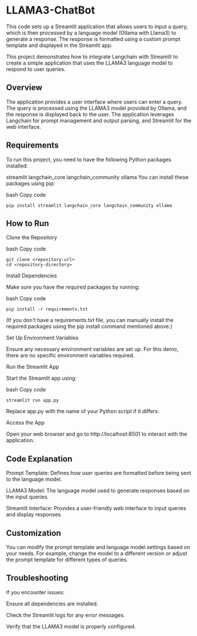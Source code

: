 # LLAMA3-ChatBot

This code sets up a Streamlit application that allows users to input a query, which is then processed by a language model (Ollama with Llama3) to generate a response. The response is formatted 
using a custom prompt template and displayed in the Streamlit app.

This project demonstrates how to integrate Langchain with Streamlit to create a simple application that uses the LLAMA3 language model to respond to user queries.

## Overview
The application provides a user interface where users can enter a query. The query is processed using the LLAMA3 model provided by Ollama, and the response is displayed back to the user. The application leverages Langchain for prompt management and output parsing, and Streamlit for the web interface.

## Requirements
To run this project, you need to have the following Python packages installed:

streamlit
langchain_core
langchain_community
ollama
You can install these packages using pip:

bash
Copy code
```
pip install streamlit langchain_core langchain_community ollama
```
## How to Run
Clone the Repository

bash
Copy code
```
git clone <repository-url>
cd <repository-directory>
```
Install Dependencies

Make sure you have the required packages by running:

bash
Copy code
```
pip install -r requirements.txt
```
(If you don't have a requirements.txt file, you can manually install the required packages using the pip install command mentioned above.)

Set Up Environment Variables

Ensure any necessary environment variables are set up. For this demo, there are no specific environment variables required.

Run the Streamlit App

Start the Streamlit app using:

bash
Copy code
```
streamlit run app.py
```
Replace app.py with the name of your Python script if it differs.

Access the App

Open your web browser and go to http://localhost:8501 to interact with the application.

## Code Explanation
Prompt Template: Defines how user queries are formatted before being sent to the language model.

LLAMA3 Model: The language model used to generate responses based on the input queries.

Streamlit Interface: Provides a user-friendly web interface to input queries and display responses.

## Customization
You can modify the prompt template and language model settings based on your needs. For example, change the model to a different version or adjust the prompt template for different types of queries.

## Troubleshooting
If you encounter issues:

Ensure all dependencies are installed.

Check the Streamlit logs for any error messages.

Verify that the LLAMA3 model is properly configured.
